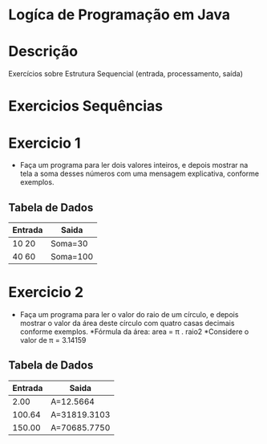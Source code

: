 # Logíca de Programação em Java
# Descrição
Exercícios sobre Estrutura Sequencial (entrada, processamento, saída)
# Exercicios Sequências 
# **Exercicio 1**
* Faça um programa para ler dois valores inteiros, e depois mostrar na tela a soma desses números com uma
mensagem explicativa, conforme exemplos.
## Tabela de Dados

| Entrada  | Saida  | 
|----------|--------
| 10  20   |Soma=30 |
| 40  60   |Soma=100|


# **Exercicio 2**
  * Faça um programa para ler o valor do raio de um círculo, e depois mostrar o valor da área deste círculo com quatro
casas decimais conforme exemplos.
  *Fórmula da área: area = π . raio2
  *Considere o valor de π = 3.14159

## Tabela de Dados

| **Entrada**  | **Saida**    | 
|----------|----------
| 2.00     |A=12.5664 |
| 100.64   |A=31819.3103|
| 150.00   |A=70685.7750 | 




